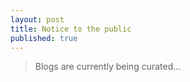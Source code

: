 ```yaml
---
layout: post
title: Notice to the public
published: true
---
```

> Blogs are currently being curated...
